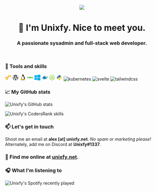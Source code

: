 <p align="center"><a href="https://unixfy.net" target="_blank"><img src="https://unixfy.net/images/logo-cropped.svg" width="500px"></img></a></p>
<h1 align="center">👋 I'm Unixfy. Nice to meet you.</h1>
<h3 align="center">A passionate sysadmin and full-stack web developer.</h3>

<br>

### 🔧 Tools and skills
<img src="https://raw.githubusercontent.com/devicons/devicon/master/icons/amazonwebservices/amazonwebservices-original.svg" alt="aws" width="20" height="20"/> <img src="https://raw.githubusercontent.com/devicons/devicon/master/icons/wordpress/wordpress-plain.svg" alt="wordpress" width="20" height="20"/> <img src="https://raw.githubusercontent.com/devicons/devicon/master/icons/linux/linux-original.svg" alt="linux" width="20" height="20"/> <img src="https://raw.githubusercontent.com/devicons/devicon/master/icons/nginx/nginx-original.svg" alt="nginx" width="20" height="20"/> <img src="https://raw.githubusercontent.com/devicons/devicon/master/icons/windows8/windows8-original.svg" alt="windows-server" width="20" height="20"/> <img src="https://raw.githubusercontent.com/devicons/devicon/master/icons/docker/docker-original.svg" alt="docker" width="20" height="20"/> <img src="https://raw.githubusercontent.com/devicons/devicon/master/icons/nodejs/nodejs-original.svg" alt="node" width="20" height="20"/> 
<img src="https://raw.githubusercontent.com/devicons/devicon/master/icons/python/python-original.svg" alt="node" width="20" height="20"/> <img src="https://cdn.jsdelivr.net/gh/devicons/devicon/icons/kubernetes/kubernetes-plain.svg" alt="kubernetes" width="20" height="20" /> <img src="https://cdn.jsdelivr.net/gh/devicons/devicon/icons/svelte/svelte-original.svg" alt="svelte" width="20" height="20" /> <img src="https://cdn.jsdelivr.net/gh/devicons/devicon/icons/tailwindcss/tailwindcss-plain.svg" alt="tailwindcss" width="20" height="20" />



### 📈 My GitHub stats

![Unixfy's GitHub stats](https://github-readme-stats.vercel.app/api?username=unixfy&show_icons=true&count_private=true&theme=vue)

![Unixfy's CodersRank skills](https://cr-skills-chart-widget.azurewebsites.net/api/api?username=unixfy&height=100)


### 📫 Let's get in touch
Shoot me an email at <b>alex [at] unixfy.net</b>. <i>No spam or marketing please!</i> Alternately, add me on Discord at <b>Unixfy#1337</b>.

### 🏢 Find me online at <a href="https://unixfy.net" target="_blank">unixfy.net</a>.

### 🎧 What I'm listening to

![Unixfy's Spotify recently played](https://spotify-recently-played-readme.vercel.app/api?user=gs18h5me2kh3s0o8rbp2kj1xi&count=6&unique=true)

<!--
**unixfy/unixfy** is a ✨ _special_ ✨ repository because its `README.md` (this file) appears on your GitHub profile.

Here are some ideas to get you started:

- 🔭 I’m currently working on ...
- 🌱 I’m currently learning ...
- 👯 I’m looking to collaborate on ...
- 🤔 I’m looking for help with ...
- 💬 Ask me about ...
- 📫 How to reach me: ...
- 😄 Pronouns: ...
- ⚡ Fun fact: ...
-->
